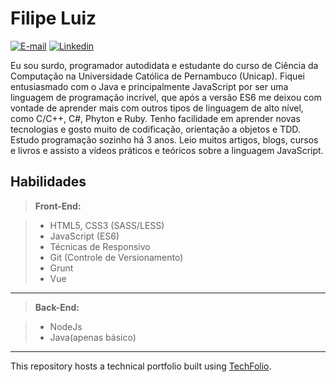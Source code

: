# Filipe Luiz

[![E-mail](https://img.shields.io/badge/e--mail-ffilipeluiz%40gmail.com-green.svg)](mailton:ffilipeluiz@gmail.com) [![Linkedin](https://img.shields.io/badge/professional-linkedin-blue.svg)](https://www.linkedin.com/in/ffilipeluiz/)

Eu sou surdo, programador autodidata e estudante do curso de Ciência da Computação na Universidade Católica de Pernambuco (Unicap). Fiquei entusiasmado com o Java e principalmente JavaScript por ser uma linguagem de programação incrível, que após a versão ES6 me deixou com vontade de aprender mais com outros tipos de linguagem de alto nível, como C/C++, C#, Phyton e Ruby. Tenho facilidade em aprender novas tecnologias e gosto muito de codificação, orientação a objetos e TDD. Estudo programação sozinho há 3 anos. Leio muitos artigos, blogs, cursos e livros e assisto a vídeos práticos e teóricos sobre a linguagem JavaScript.


Habilidades
-------------

> **Front-End:**

> - HTML5, CSS3 (SASS/LESS)
> - JavaScript (ES6)
> - Técnicas de Responsivo
> - Git (Controle de Versionamento)
> - Grunt
> - Vue

-------------

> **Back-End:**

> - NodeJs
> - Java(apenas básico)

-------------

This repository hosts a technical portfolio built using [TechFolio](http://techfolios.github.io). 

